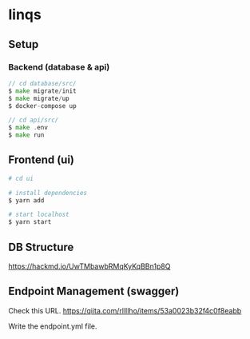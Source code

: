 # linqs



## Setup

### Backend (database & api)
```go
// cd database/src/
$ make migrate/init
$ make migrate/up
$ docker-compose up
```
```go
// cd api/src/
$ make .env
$ make run
```

## Frontend (ui)
```bash
# cd ui

# install dependencies
$ yarn add

# start localhost
$ yarn start
```


## DB Structure

https://hackmd.io/UwTMbawbRMqKyKqBBn1p8Q


## Endpoint Management (swagger)

Check this URL.
https://qiita.com/rllllho/items/53a0023b32f4c0f8eabb

Write the endpoint.yml file.